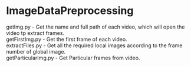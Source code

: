 # ImageDataPreprocessing
getImg.py - Get the name and full path of each video, which will open the video tp extract frames.<br> 
getFirstImg.py - Get the first frame of each video.<br> 
extractFiles.py - Get all the required local images according to the frame number of global image.<br> 
getParticularImg.py - Get Particular frames from video.<br> 
